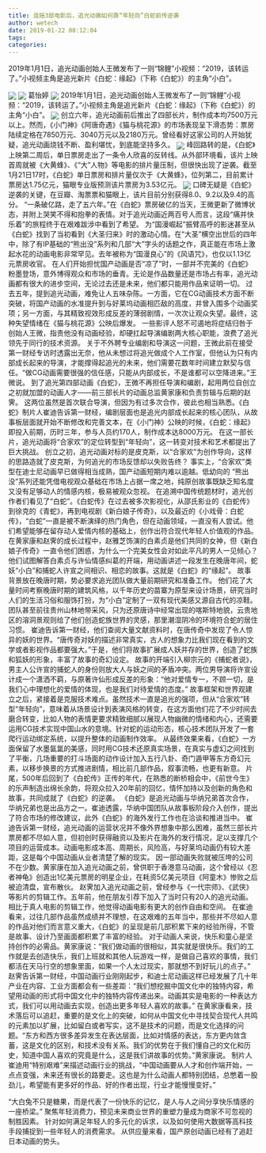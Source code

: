 ```yaml
---
title: 连赔3部电影后，追光动画如何靠“年轻向”白蛇前传逆袭
author: wetech
date: 2019-01-22 08:12:04
tags: 
categories: 
---
```

2019年1月1日，追光动画创始人王微发布了一则“锦鲤”小视频：“2019，该转运了。”小视频主角是追光新片《白蛇：缘起》（下称《白蛇》）的主角“小白”。
<!-- more -->
<img align="center" border="0" src="https://imgcdn.yicai.com/uppics/images/2019/01/52fc7a704a198c26ef6316feb6cad9d9.jpg" />
<img align="center" border="0" src="https://imgcdn.yicai.com/uppics/images/2019/01/e3693123c8e967935b813812fd55e945.jpg" />
葛怡婷
<img align="center" border="0" src="https://imgcdn.yicai.com/uppics/images/2019/01/e53bdee54645601bbc3153ce332ccf4d.jpg" />
2019年1月1日，追光动画创始人王微发布了一则“锦鲤”小视频：“2019，该转运了。”小视频主角是追光新片《白蛇：缘起》（下称《白蛇》）的主角“小白”。
<img align="center" border="0" src="https://imgcdn.yicai.com/uppics/images/2019/01/6514313fc0ee3ff2826d0c12b025fb9a.jpg" />
创立六年，追光动画前后推出了四部长片，制作成本均7500万元以上。然而，《小门神》《阿唐奇遇》《猫与桃花源》的市场表现呈下滑态势：票房陆续定格在7850万元、3040万元以及2180万元。曾经看好这家公司的人开始犹疑，追光动画烧钱不断、盈利堪忧，到底能坚持多久。
<img align="center" border="0" src="https://imgcdn.yicai.com/uppics/images/2019/01/04cb5b9786ea8e37e431827fccb0c0e3.jpg" />
峰回路转的是，《白蛇》上映第二周后，单日票房走出了一条令人欣喜的反转线。从外部环境看，该片上映首周就被《大黄蜂》、《“大”人物》等电影的排片量压制，但很快出现了逆袭。截至1月21日17时，《白蛇》单日票房和排片量仅次于《大黄蜂》，位列第二，目前累计票房达1.75亿元，猫眼专业版预测该片票房为3.53亿元。
<img align="center" border="0" src="https://imgcdn.yicai.com/uppics/images/2019/01/7dfb53c4d0bb20ca608629cf999dadb1.jpg" />
口碑无疑是《白蛇》逆袭的关键，在豆瓣、淘票票和猫眼上，该片目前分别获得8.0、9.2以及9.4的高分。
“一条破亿路，走了五六年。”在《白蛇》票房破亿的当天，王微更新了微博状态，并附上哭笑不得和抱拳的表情。对于追光动画近两百号人而言，这段“痛并快乐着”的旅程终于在艰难跋涉中看到了希望。
为“国漫崛起”振臂高呼的影迷甚至从《白蛇》找到了当初看到《大圣归来》时的激动心情。在“大圣”横空出世后的四年中，除了有IP基础的“熊出没”系列和几部“大”字头的话题之作，真正能在市场上激起水花的动画电影非常罕见。去年被称为“国漫良心”的《风语咒》，也仅以1.13亿元票房收官。
在人们开始担忧国产动画是否“凉了”时，一部并不完美的《白蛇》粉墨登场，意外博得观众和市场的垂青。无论是作品数量还是市场占有率，追光动画都有很大的进步空间，无论过去还是未来，他们都只能用作品来证明一切。
过去五年，提到追光动画，难免让人五味杂陈。一方面，它在CG动画技术方面不断突破，将国产动画的水准提升到与好莱坞动画相匹敌的高度，并曾入围多个动画奖项；另一方面，与其精致视效形成反差的薄弱剧情，一次次让观众失望。最终，这种失望情绪在《猫与桃花源》公映后爆发。
一些影评人怒不可遏地将症结归咎于创始人王微，指责他没有动画经验，却硬扛起导演编剧两大核心职能，浪费了追光领先于同行的技术资源。
关于不外聘专业编剧和导演这一问题，王微此前在接受第一财经专访时透露出无奈，他从未想过将追光做成个人工作室，但他认为只有内部成长起来的导演，才能撑得起追光的未来，他们需要花数年时间建立默契与信任。“做CG动画需要很强的信任感，只能从内部成长，不是谁都可以空降进来。”王微说。
到了追光第四部动画《白蛇》，王微不再担任导演和编剧，起用两位自创立之初就加盟的动画人才——前三部长片的动画总监黄家康和负责剪辑与后期的赵霁。
这两位虽然是首次联合导演，但因为有过多次合作，彼此也相当熟悉。《白蛇》制片人崔迪告诉第一财经，编剧层面也是追光内部成长起来的核心团队，从故事板层面就开始不断修改和完善文本，在《小门神》公映的时候，《白蛇：缘起》即投入前期，历时三年，参与人员约170人，制作成本达8000万元。
在这一部长片，追光动画将“合家欢”的定位转型到“年轻向”，这一转变对技术和艺术都提出了巨大挑战。
创立之初，追光动画对标的是皮克斯，以“合家欢”为创作导向，这样的思路造就了皮克斯，为何追光的市场反馈却以失败告终？
事实上，“合家欢”类型在迪士尼动画早已做得相当成熟，国产动画短期内难以逾越。低幼向的 “熊出没”系列还能凭借电视观众基础在市场上占据一席之地，纯原创故事既缺乏知名度又没有足够动人的情感内核，极易被观众忽视。
在追溯中国传统题材时，追光创作者们看见了“白蛇”。《白蛇传》在过去被多次影视化，从邵氏影业的《白蛇传》到徐克的《青蛇》，再到电视剧《新白娘子传奇》，以及最近的《小戏骨：白蛇传》，“白蛇”一直是被不断演绎的热门角色，但在动画领域，一直没有人尝试。他们希望能够在留存动人爱情内核的基础上，创作出符合现代年轻人价值观的作品。
在黄家康和赵霁的成长过程中，赵雅芝饰演的白素贞是他们共同的女神，但《新白娘子传奇》一直令他们困惑，为什么一个完美女性会对如此平凡的男人一见倾心？他们试图解答白素贞与许仙情感纠葛的开端，用动画讲述一段发生在晚唐年间，蛇妖“小白”和捕蛇人许宣之间相识、相恋的故事。这就是《白蛇》的“缘起”。
故事背景放在晚唐时期，势必要求追光团队做大量前期研究和准备工作。
他们花了大量时间考察晚唐时期的建筑风格，以千年历史的苗寨为原型来设计场景，研究当时人们的生活习俗和服饰打扮，为“小白”定制了一双有现代美感又源自古代的凉鞋。团队甚至前往贵州山林地带采风，只为还原唐诗中经常出现的喀斯特地貌，云贵地区的溶洞景观则给了他们创造蛇族世界的灵感，那里潮湿阴冷的环境符合蛇的居住习惯。
崔迪告诉第一财经，他们查阅大量文献资料时，在唐传奇中发现了令人惊异的妖的世界。“唐传奇对妖的描述非常真实，古人的想象力比我们现在看到的文学或者影视作品都要强大。”于是，他们将故事扩展成人妖并存的世界，创造了蛇族和狐妖的形象，丰富了故事的奇幻设定。
故事的开端引入柳宗元的《捕蛇者说》，男主人公许宣的捕蛇人的身份则放大人与妖之间的矛盾冲突。两位男导演将许宣设计成一个潇洒不羁，与原著许仙形成反差的形象：“他对爱情专一，不顾一切，是我们心中理想化的爱情的体现，也是我们对待爱情的态度。”
故事框架和世界观建立之后，紧接着是克服技术难点。虽然技术一直是追光的强项，但从“合家欢”转型“年轻向”，意味着从场景设计到表演风格的转变，在这方面他们花了不少时间去磨合转变，比如人物的表情更要求精致细腻以展现人物幽微的情绪和内心，还需要运用CG技术实现中国山水的意境。针对蛇的运动形态，核心技术团队开发了一套爬行运动绑定系统，以提升整体的动画制作效率。
从最终效果来看，《白蛇》一方面保留了水墨氤氲的美感，同时用CG技术还原真实场景，在真实与虚幻之间找到了平衡，几场重要的打斗场面的动作设计加入五行八卦、奇门遁甲等东方奇幻元素，以移步换景的方式推进剧情，相比前几部作品，叙事流畅，也更有新意。
片尾，500年后回到了《白蛇传》正传的年代，在熟悉的断桥相会中，《前世今生》的乐声制造出绵长余韵，将观众拉入20年前的回忆，情怀加持以及创新的角色和故事，共同成就了《白蛇》的逆袭。
《白蛇》是追光动画与华纳兄弟首次合作，华纳兄弟也是出品方之一。崔迪透露，华纳中国团队从故事板阶段介入创作，提出了符合市场的修改建议，此外《白蛇》的海外发行工作也在洽谈和推进当中。
崔迪告诉第一财经，追光动画的运营状况并不像外界想象中那么困难，虽然三部长片票房都不尽如人意，但初创时获得融资以及影片在海外的发行情况，足以支撑几个项目的运营成本。动画电影成本高、周期长，风险高，与好莱坞动画仍有较大差距，这是每个中国动画从业者清楚了解的现实。
因一部动画失败就被压垮的公司不在少数。黄家康在加入追光动画之前，曾供职于香港意马动画，这个曾经以《忍者神龟》创造出1亿美元票房的明星企业，在耗资5亿美元项目《阿童木》惨败之后被迫清盘，宣布散伙。
赵霁加入追光动画之前，曾经参与《一代宗师》、《武侠》等影片的剪辑工作。五年前，他在朋友引荐下加入了当时只有20人的追光动画。相比于真人电影的剪辑工作，他觉得动画电影有更大的创作自由和空间。
在崔迪看来，过往几部作品虽然成绩并不理想，在这艰难的五年当中，那些并不尽如人意的作品对他们而言意义重大，《白蛇》的呈现是前几部积累下来的经验所得，不管是故事、设计乃至画面都积累了丰富的经验。
对于动画人来说，快乐和童心是坚持创作的必需品。黄家康说：“我们做动画的很相似，其实就是很快乐。我们的工作就是去创造快乐，我们上班就和其他人玩游戏一样，是做自己喜欢的事情，我们都活在天马行空的想象里面，如果一个人太过现实，那就想不到好玩儿的点子。”
赵霁告诉第一财经，中国动画行业刚刚起步，和迪士尼动画这样已经发展了几十年产业在内容、工业方面都会有一些差距：“我们想挖掘中国文化中的独特内容，希望用动画的形式将中国文化中的独特内容传递出来。动画其实是电影的一种表达方式，我们可以用动画去实现，创造出更多年轻人喜欢的故事。”
在黄家康看来，技术落后可以追赶，重要的是文化上的突破，如何从中国文化中寻找契合现代人共鸣的元素加以扩展，比如留白或者写实，这不是技术的问题，而是文化选择的问题。“东方和西方很多差异发生在表达层面，比如对情感的表达，东方更内敛含蓄，这是文化的区别，和技术没有关系。我们的优势在于我们懂自己的文化和历史，知道中国人喜欢的究竟是什么，这是我们讲故事的优势。”黄家康说。
制片人崔迪用“特别艰难”来描述动画行业的挑战，“中国动画要从人才和创作端开始，一点点变强，未来还有很长的路要走。这也是为什么动画人都特别团结，总憋着一股劲儿，希望能有更多好的作品、好的作者出现，行业才能慢慢变好。”
 
 
“大白兔不只是糖果，而是代表了一份快乐的记忆，是人与人之间分享快乐情感的一座桥梁。”
聚焦年轻消费力，预见未来商业世界的重塑力量成为商家不可忽视的制胜因素。
针对如何满足年轻人的多元化的诉求，以及如何使用大数据等高科技手段捕捉到一些年轻人的消费需求。
从供应量来看，国产原创动画已经有了追赶日本动画的势头。

